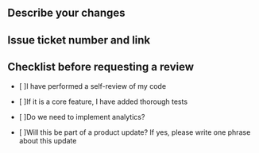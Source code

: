 ## Describe your changes

## Issue ticket number and link

## Checklist before requesting a review

- [ ]I have performed a self-review of my code

- [ ]If it is a core feature, I have added thorough tests

- [ ]Do we need to implement analytics?

- [ ]Will this be part of a product update? If yes, please write one phrase about this update
